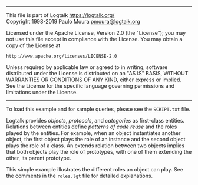 ________________________________________________________________________

This file is part of Logtalk <https://logtalk.org/>  
Copyright 1998-2019 Paulo Moura <pmoura@logtalk.org>

Licensed under the Apache License, Version 2.0 (the "License");
you may not use this file except in compliance with the License.
You may obtain a copy of the License at

    http://www.apache.org/licenses/LICENSE-2.0

Unless required by applicable law or agreed to in writing, software
distributed under the License is distributed on an "AS IS" BASIS,
WITHOUT WARRANTIES OR CONDITIONS OF ANY KIND, either express or implied.
See the License for the specific language governing permissions and
limitations under the License.
________________________________________________________________________


To load this example and for sample queries, please see the `SCRIPT.txt`
file.

Logtalk provides _objects_, _protocols_, and _categories_ as first-class
entities. Relations between entities define _patterns of code reuse_ and
the roles played by the entities. For example, when an object instantiates
another object, the first object plays the role of an instance and the
second object plays the role of a class. An extends relation between two
objects implies that both objects play the role of prototypes, with one
of them extending the other, its parent prototype.

This simple example illustrates the different roles an object can play.
See the comments in the `roles.lgt` file for detailed explanations.
